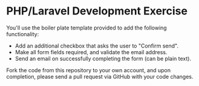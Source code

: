 # PHP/Laravel Development Exercise

You'll use the boiler plate template provided to add the following functionality:

* Add an additional checkbox that asks the user to "Confirm send".
* Make all form fields required, and validate the email address.
* Send an email on successfully completing the form (can be plain text).

Fork the code from this repository to your own account, and upon completion, please send a pull request via GitHub with your code changes.